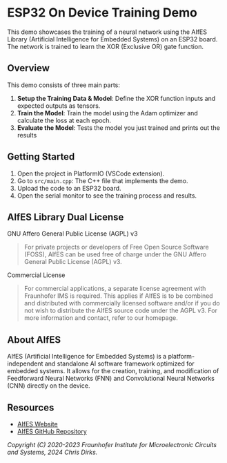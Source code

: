 **ESP32 On Device Training Demo**
================================

This demo showcases the training of a neural network using the AIfES Library (Artificial Intelligence for Embedded Systems) on an ESP32 board. The network is trained to learn the XOR (Exclusive OR) gate function.

**Overview**
------------

This demo consists of three main parts:

1. **Setup the Training Data & Model**: Define the XOR function inputs and expected outputs as tensors.
2. **Train the Model**: Train the model using the Adam optimizer and calculate the loss at each epoch.
3. **Evaluate the Model**: Tests the model you just trained and prints out the results

Getting Started
---------------

1. Open the project in PlatformIO (VSCode extension).
2. Go to `src/main.cpp`: The C++ file that implements the demo.
3. Upload the code to an ESP32 board.
4. Open the serial monitor to see the training process and results.

AIfES Library Dual License
---------------

GNU Affero General Public License (AGPL) v3

> For private projects or developers of Free Open Source Software (FOSS), AIfES can be used free of charge under the GNU Affero General Public License (AGPL) v3.

Commercial License

> For commercial applications, a separate license agreement with Fraunhofer IMS is required. This applies if AIfES is to be combined and distributed with commercially licensed software and/or if you do not wish to distribute the AIfES source code under the AGPL v3. For more information and contact, refer to our homepage.

**About AIfES**
---------------

AIfES (Artificial Intelligence for Embedded Systems) is a platform-independent and standalone AI software framework optimized for embedded systems. It allows for the creation, training, and modification of Feedforward Neural Networks (FNN) and Convolutional Neural Networks (CNN) directly on the device.

**Resources**
------------

* [AIfES Website](www.aifes.ai)
* [AIfES GitHub Repository](https://github.com/Fraunhofer-IMS/AIfES_for_Arduino)


*Copyright (C) 2020-2023 Fraunhofer Institute for Microelectronic Circuits and Systems, 2024 Chris Dirks.*
